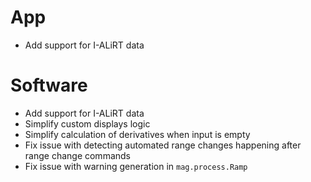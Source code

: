 # App

- Add support for I-ALiRT data

# Software

- Add support for I-ALiRT data
- Simplify custom displays logic
- Simplify calculation of derivatives when input is empty
- Fix issue with detecting automated range changes happening after range change commands
- Fix issue with warning generation in `mag.process.Ramp`